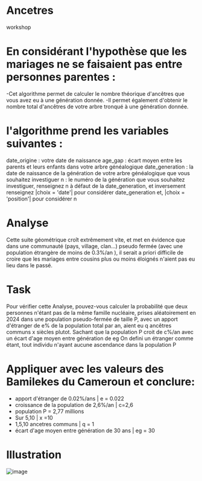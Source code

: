 
# Ancetres
workshop
# En considérant l'hypothèse que les mariages ne se faisaient pas entre personnes parentes :
  -Cet algorithme permet de calculer le nombre théorique d'ancêtres que vous avez eu à une génération donnée.
  -Il permet également d'obtenir le nombre total d'ancêtres de votre arbre tronqué à une génération donnée.
# l'algorithme prend les variables suivantes :
  date_origine : votre date de naissance
  age_gap : écart moyen entre les parents et leurs enfants dans votre arbre généalogique
  date_generation : la date de naissance de la génération de votre arbre généalogique que vous souhaitez investiguer
  n : le numéro de la génération que vous souhaitez investiguer, renseignez n à défaut de la date_generation, et inversement
  renseignez |choix = 'date'| pour considérer date_generation et, |choix = 'position'| pour considérer n
# Analyse
  Cette suite géométrique croît extrêmement vite, et met en évidence que dans une communauté (pays, village, clan...)
  pseudo fermée (avec une population étrangère de moins de 0.3%/an ), il serait a priori difficile de croire que les mariages entre cousins plus ou moins éloignés
  n'aient pas eu lieu dans le passé.
# Task
  Pour vérifier cette Analyse, pouvez-vous calculer la probabilité que deux personnes n'étant pas de la même famille nucléaire, prises aléatoirement en 2024
  dans une population pseudo-fermée de taille P, avec un apport d'étranger de e% de la population total par an, aient eu q ancêtres communs x siècles plutot.
  Sachant que la population P croit de c%/an avec un écart d'age moyen entre génération de eg
  On defini un étranger comme étant, tout individu n'ayant aucune ascendance dans la population P

# Appliquer avec les valeurs des Bamilekes du Cameroun et conclure:
  - apport d'étranger de 0.02%/ans | e = 0.022
  - croissance de la population de 2,6%/an | c=2,6
  - population P = 2,77 millions
  - Sur 5,10 | x =10
  - 1,5,10 ancetres communs | q = 1
  - écart d'age moyen entre génération de 30 ans | eg = 30
# Illustration
![image](https://github.com/user-attachments/assets/26ef03d1-cfc9-4911-b109-72d397af4c37)
